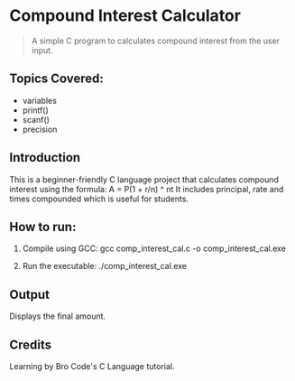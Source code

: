 # Compound Interest Calculator
> A simple C program to calculates compound interest from the user input.

## Topics Covered:
- variables
- printf()
- scanf()
- precision

## Introduction
This is a beginner-friendly C language project that calculates compound interest using the formula:
A = P(1 + r/n) ^ nt
It includes principal, rate and times compounded which is useful for students.

## How to run:
1. Compile using GCC:
gcc comp_interest_cal.c -o comp_interest_cal.exe

2. Run the executable:
./comp_interest_cal.exe

## Output
Displays the final amount.

## Credits
Learning by Bro Code's C Language tutorial.
